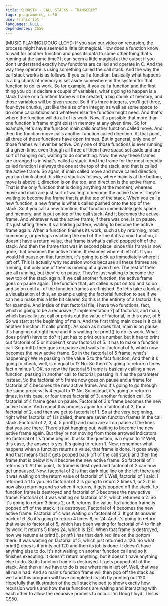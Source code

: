 ```yaml
---
title: SHORST4 - CALL STACKS - TRANSCRIPT
tags: programming, cs50
use: Transcript
languages: NULL
dependences: CS50
---
```


[MUSIC PLAYING] DOUG LLOYD: If you saw our video on recursion, the process might have seemed a little bit magical. How does a function know to wait for another function and pass its data to some other thing that's running at the same time? It can seem a little magical at the outset if you don't understand exactly how functions are called and operate in C. And the way they operate is using something called the call stack. And the way the call stack works is as follows. If you call a function, basically what happens is a big chunk of memory is set aside somewhere in the system for that function to do its work. So for example, if you call a function and the first thing you do is declare a couple of variables, what's going to happen is a stack frame or a function frame will be created, a big chunk of memory, and those variables will be given space. So if it's three integers, you'll get three, four-byte chunks, just like the size of an integer, as well as some space to do some calculations and whatever else the function might need. And that's where the function will do all of its work. Now, it's possible that more than one function's frame might exist in memory at any given time. So for example, let's say the function main calls another function called move. And then the function move calls another function called direction. At that point, all three of those functions have open frames. But in general, only one of those frames will ever be active. Only one of those functions is ever running at a given time, even though all three of them have space set aside and are sort of hanging out, waiting to do something. Now, the way these frames are arranged is in what's called a stack. And the frame for the most recently called function is always the one at the top of the stack, and that is called the active frame. So again, if main called move and move called direction, you can think about this like a stack as follows, where main is at the bottom, move is above it, direction is on the top, and direction is the active frame. That is the only function that is doing anything at the moment, whereas move and main are just sort of waiting to become the active frame. They're waiting to become the frame that is at the top of the stack. When you call a new function, a new frame is what's called pushed onto the top of the stack. So if you call a new function, that function immediately gets space and memory, and is put on top of the call stack. And it becomes the active frame. And whatever was the active frame, if there was one, is on pause. It's just sitting there. It's a holding pattern, waiting to become the active frame again. When a function finishes its work, such as by returning, most commonly, or perhaps reaching the end of the line if it's a void function, it doesn't have a return value, that frame is what's called popped off of the stack. And then the frame that was in second place, since this frame is now gone, that becomes the active frame. It resumes where it left off. If you would hit pause on that function, it's going to pick up immediately where it left off. This is actually why recursion works because all these frames are running, but only one of them is moving at a given time. The rest of them are all running, but they're on pause. They're just waiting to become the new top of the stack again. If we call another function, the active frame goes on pause again. The function that just called is put on top and so on and so on until all of the function frames are finished. So let's take a look at a visualization of this, an example using the factorial function to see if we can help make this a little bit clearer. So this is the entirety of a factorial file, for example. And inside of that factorial file, I have two functions, fact, which is going to be a recursive [? implementation ?] of factorial, and main, which basically just call or prints out the value of factorial, in this case, of 5. So we start at the beginning of main. And the first thing main does is it calls another function. It calls printf(). As soon as it does that, main is on pause. It's hanging out right here and it is waiting for printf() to do its work. What does printf() have to do? It just has to print out a number, but it has to print out factorial of 5 or it doesn't know factorial of 5. It has to make a function call. So printf() then goes on pause and waits for factorial of 5, which now becomes the new active frame. So in the factorial of 5 frame, what's happening? We're passing in the value 5 to the fact function. And then it's going to check, well, is n equal to 1? No. So then it's going to return n times fact n minus 1. OK, so now the factorial 5 frame is basically calling a new function, passing in another call to factorial, passing in 4 as the parameter instead. So the factorial of 5 frame now goes on pause and a frame for factorial of 4 becomes the new active frame. And it's going to go through the same process. Is 4 equal to 1? No. So instead, it's going to return n times, in this case, or four times factorial of 3, another function call. So factorial of 4 frame goes on pause. Factorial of 3's frame becomes the new active frame. And repeat this process again for a factorial of 3, for a factorial of 2, and then we get to factorial of 1. So at the very beginning, right when factorial of 1 is called, there are seven function frames in the call stack. Factorial of 2, 3, 4, 5 printf() and main are all on pause at the lines that you see there. There's just hanging out, waiting to become the new active frame again. But they're not moving from those arrowed indicators. So factorial of 1's frame begins. It asks the question, is n equal to 1? Well, this case, the answer is yes. It's going to return 1. Now, remember what happens when a function returns a value, that frame is done. It goes away. And that means that it gets popped back off of the call stack and then the frame that is below it will become the new active frame. So factorial of 1 returns a 1. At this point, its frame is destroyed and factorial of 2 can now get unpaused. Now, factorial of 2 is that dark blue line on the left there and it was waiting on the return value of factorial of 1. Well, factorial of 1 said, I returned a 1 to you. So factorial of 2 is going to return 2 times 1, or 2. It is now also returning and so when it returns, it gets popped off the stack. Its function frame is destroyed and factorial of 3 becomes the new active frame. Factorial of 3 was waiting on factorial of 2, which returned a 2. So it's going to return 3 times 2, or 6, returns the value. Its function frame is popped off of the stack. It is destroyed. Factorial of 4 becomes the new active frame. Factorial of 4 was waiting on factorial of 3. It got its answer back of 6. So it's going to return 4 times 6, or 24. And it's going to return that value to factorial of 5, which has been waiting for factorial of 4 to finish its work. It returns 5 times 24, which is 120. When that frame is destroyed, now we resume at printf(). printf() has that dark red line on the bottom there. It was waiting on factorial of 5, which just returned a 120. So what printf() does is it prints out 120 and then its job is done. It doesn't have anything else to do. It's not waiting on another function call and so it finishes executing. It doesn't return anything, but it doesn't have anything else to do. So its function frame is destroyed. It gets popped off of the stack. And then all we have to do is see where main left off. Well, that was all main had. And so main's function frame will then pop off the stack as well and this program will have completed its job by printing out 120. Hopefully that illustration of the call stack helped to show exactly how recursion works and how these functions are waiting and interacting with each other to allow the recursive process to occur. I'm Doug Lloyd. This is CS50. 